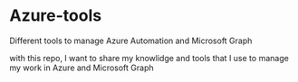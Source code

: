 # Azure-tools
Different tools to manage Azure Automation and Microsoft Graph 

with this repo, I want to share my knowlidge and tools that I use to manage my work in Azure and Microsoft Graph
